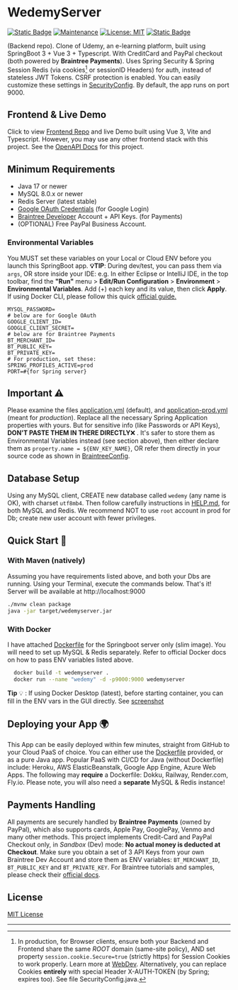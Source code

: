 # WedemyServer

[![Static Badge](https://img.shields.io/badge/API_docs-v2.0-red)](https://longwater1234.github.io/WedemyServer/)
[![Maintenance](https://img.shields.io/badge/Maintained%3F-yes-green.svg)](https://github.com/Longwater1234/WedemyServer/graphs/commit-activity)
[![License: MIT](https://img.shields.io/github/license/Longwater1234/WedemyServer)](https://github.com/Longwater1234/WedemyServer/blob/master/LICENSE)
[![Static Badge](https://img.shields.io/badge/reference-help.md-orange)](HELP.md)

(Backend repo). Clone of Udemy, an e-learning platform, built using SpringBoot 3 + Vue 3 + Typescript. With CreditCard and
PayPal checkout (both powered by **Braintree Payments**). Uses Spring Security & Spring Session Redis (via cookies[^1]
or sessionID Headers) for auth, instead of stateless JWT Tokens. CSRF protection is enabled. You can easily customize
these settings in [SecurityConfig](src/main/java/com/davistiba/wedemyserver/config/SecurityConfig.java). By default, the
app runs on port 9000.

## Frontend & Live Demo

Click to view [Frontend Repo](https://github.com/Longwater1234/WedemyClient) and live Demo built using Vue 3, Vite and
Typescript. However, you may use any other frontend stack with this project. See
the [OpenAPI Docs](https://longwater1234.github.io/WedemyServer/) for this project.

## Minimum Requirements

- Java 17 or newer
- MySQL 8.0.x or newer
- Redis Server (latest stable)
- [Google OAuth Credentials](https://developers.google.com/identity/gsi/web/guides/get-google-api-clientid) (for Google
  Login)
- [Braintree Developer](https://developer.paypal.com/braintree/docs) Account + API Keys. (for Payments)
- (OPTIONAL) Free PayPal Business Account.

### Environmental Variables

You MUST set these variables on your Local or Cloud ENV before you launch this SpringBoot app. **💡TIP**: During
dev/test, you can pass them via `args`, OR store inside your IDE: e.g. In either Eclipse or IntelliJ IDE, in the top
toolbar, find the **"Run"** menu > **Edit/Run Configuration** > **Environment** > **Environmental Variables**. Add (+)
each key and its value, then click **Apply**. If using Docker CLI, please follow this quick
[official guide.](https://docs.docker.com/engine/reference/commandline/run/#env)

```properties
MYSQL_PASSWORD=
# below are for Google OAuth
GOOGLE_CLIENT_ID=
GOOGLE_CLIENT_SECRET=
# below are for Braintree Payments
BT_MERCHANT_ID=
BT_PUBLIC_KEY=
BT_PRIVATE_KEY=
# For production, set these:
SPRING_PROFILES_ACTIVE=prod
PORT=#{for Spring server}
```

## Important ⚠

Please examine the files [application.yml](src/main/resources/application.yml) (default),
and [application-prod.yml](src/main/resources/application-prod.yml) (meant for _production_). Replace all the necessary
Spring Application properties with yours. But for sensitive info (like Passwords or API Keys), **DON'T PASTE THEM IN
THERE DIRECTLY**❌ . It's safer to store them as Environmental Variables instead (see section above), then either
declare them as `property.name = ${ENV_KEY_NAME}`, OR refer them directly in your source code as shown
in [BraintreeConfig](src/main/java/com/davistiba/wedemyserver/config/BraintreeConfig.java).

## Database Setup

Using any MySQL client, CREATE new database called `wedemy` (any name is OK), with charset `utf8mb4`. Then follow
carefully instructions in [HELP.md](HELP.md#database-setup-info), for both MySQL and Redis. We recommend NOT to use
`root` account in prod for Db; create new user account with fewer privileges.

## Quick Start 🚀

### With Maven (natively)

Assuming you have requirements listed above, and both your Dbs are running. Using your Terminal, execute the commands
below. That's it! Server will be available at http://localhost:9000

```bash
./mvnw clean package
java -jar target/wedemyserver.jar
```

### With Docker

I have attached [Dockerfile](Dockerfile) for the Springboot server only (slim image). You will need to set up MySQL &
Redis separately. Refer to official Docker docs on how to pass ENV variables listed above.

```bash
  docker build -t wedemyserver .
  docker run --name "wedemy" -d -p9000:9000 wedemyserver
```

**Tip** 💡 : If using Docker Desktop (latest), before starting container, you can fill in the ENV vars in the GUI
directly.
See [screenshot](src/main/resources/docker_env.PNG)

## Deploying your App 🌍

This App can be easily deployed within few minutes, straight from GitHub to your Cloud PaaS of choice. You can either
use the [Dockerfile](Dockerfile) provided, or as a pure Java app. Popular PaaS with CI/CD for Java (without Dockerfile)
include: Heroku, AWS ElasticBeanstalk, Google App Engine, Azure Web Apps. The following may **require** a Dockerfile:
Dokku, Railway, Render.com, Fly.io. Please note, you will also need a **separate** MySQL & Redis instance!

## Payments Handling

All payments are securely handled by **Braintree Payments** (owned by PayPal), which also supports cards, Apple Pay,
GooglePay, Venmo and many other methods. This project implements Credit-Card and PayPal Checkout only, in _Sandbox_
(Dev) mode: **No actual money is deducted at Checkout**. Make sure you obtain a set of 3 API Keys from
your own Braintree Dev Account and store them as ENV variables: `BT_MERCHANT_ID`, `BT_PUBLIC_KEY` and `BT_PRIVATE_KEY`.
For Braintree tutorials and samples, please check their [official docs](https://developer.paypal.com/braintree/docs).

## License

[MIT License](LICENSE)

---

[^1]: In production, for Browser clients, ensure both your Backend and Frontend share the same _ROOT_ domain (same-site
policy), AND set property `session.cookie.Secure=true` (strictly https) for Session Cookies to work properly. Learn
more at [WebDev](https://web.dev/samesite-cookies-explained/). Alternatively, you can replace Cookies **entirely** with
special Header X-AUTH-TOKEN (by Spring; expires too). See file SecurityConfig.java.
